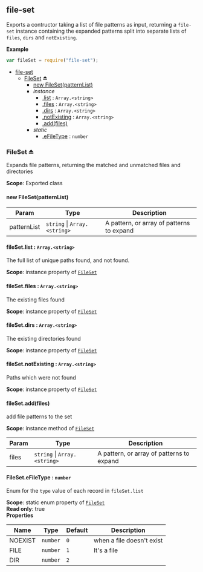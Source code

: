 <a name="module_file-set"></a>
## file-set
Exports a contructor taking a list of file patterns as input, returning a `file-set` instance containing the expanded patterns split into separate lists of `files`, `dirs` and `notExisting`.

**Example**  
```js
var fileSet = require("file-set");
```

* [file-set](#module_file-set)
  * [FileSet](#exp_module_file-set--FileSet) ⏏
    * [new FileSet(patternList)](#new_module_file-set--FileSet_new)
    * _instance_
      * [.list](#module_file-set--FileSet#list) : <code>Array.&lt;string&gt;</code>
      * [.files](#module_file-set--FileSet#files) : <code>Array.&lt;string&gt;</code>
      * [.dirs](#module_file-set--FileSet#dirs) : <code>Array.&lt;string&gt;</code>
      * [.notExisting](#module_file-set--FileSet#notExisting) : <code>Array.&lt;string&gt;</code>
      * [.add(files)](#module_file-set--FileSet#add)
    * _static_
      * [.eFileType](#module_file-set--FileSet.eFileType) : <code>number</code>

<a name="exp_module_file-set--FileSet"></a>
### FileSet ⏏
Expands file patterns, returning the matched and unmatched files and directories

**Scope**: Exported class  
<a name="new_module_file-set--FileSet_new"></a>
#### new FileSet(patternList)

| Param | Type | Description |
| --- | --- | --- |
| patternList | <code>string</code> \| <code>Array.&lt;string&gt;</code> | A pattern, or array of patterns to expand |

<a name="module_file-set--FileSet#list"></a>
#### fileSet.list : <code>Array.&lt;string&gt;</code>
The full list of unique paths found, and not found.

**Scope**: instance property of <code>[FileSet](#exp_module_file-set--FileSet)</code>  
<a name="module_file-set--FileSet#files"></a>
#### fileSet.files : <code>Array.&lt;string&gt;</code>
The existing files found

**Scope**: instance property of <code>[FileSet](#exp_module_file-set--FileSet)</code>  
<a name="module_file-set--FileSet#dirs"></a>
#### fileSet.dirs : <code>Array.&lt;string&gt;</code>
The existing directories found

**Scope**: instance property of <code>[FileSet](#exp_module_file-set--FileSet)</code>  
<a name="module_file-set--FileSet#notExisting"></a>
#### fileSet.notExisting : <code>Array.&lt;string&gt;</code>
Paths which were not found

**Scope**: instance property of <code>[FileSet](#exp_module_file-set--FileSet)</code>  
<a name="module_file-set--FileSet#add"></a>
#### fileSet.add(files)
add file patterns to the set

**Scope**: instance method of <code>[FileSet](#exp_module_file-set--FileSet)</code>  

| Param | Type | Description |
| --- | --- | --- |
| files | <code>string</code> \| <code>Array.&lt;string&gt;</code> | A pattern, or array of patterns to expand |

<a name="module_file-set--FileSet.eFileType"></a>
#### FileSet.eFileType : <code>number</code>
Enum for the `type` value of each record in `fileSet.list`

**Scope**: static enum property of <code>[FileSet](#exp_module_file-set--FileSet)</code>  
**Read only**: true  
**Properties**

| Name | Type | Default | Description |
| --- | --- | --- | --- |
| NOEXIST | <code>number</code> | <code>0</code> | when a file doesn't exist |
| FILE | <code>number</code> | <code>1</code> | It's a file |
| DIR | <code>number</code> | <code>2</code> |  |

